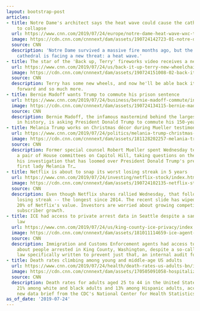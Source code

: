 ```yaml
---
layout: bootstrap-post
articles:
- title: Notre Dame's architect says the heat wave could cause the cathedral's ceiling
    to collapse
  url: https://www.cnn.com/2019/07/24/europe/notre-dame-heat-wave-wxc-trnd/index.html
  image: https://cdn.cnn.com/cnnnext/dam/assets/190724142723-01-notre-dame-heat-wave-super-tease.jpg
  source: CNN
  description: 'Notre Dame survived a massive fire months ago, but the beloved Paris
    cathedral is facing a new threat: a heat wave.'
- title: The star of the 'Back up, Terry' fireworks video receives a new wheelchair
  url: https://www.cnn.com/2019/07/24/us/back-it-up-terry-new-wheelchair-trnd/index.html
  image: https://cdn.cnn.com/cnnnext/dam/assets/190724151008-02-back-it-up-terry-wheelchair-super-tease.jpg
  source: CNN
  description: Terry has some new wheels, and now he'll be able back it up, roll it
    forward and so much more.
- title: Bernie Madoff wants Trump to commute his prison sentence
  url: https://www.cnn.com/2019/07/24/business/bernie-madoff-commute/index.html
  image: https://cdn.cnn.com/cnnnext/dam/assets/190724134115-bernie-madoff-0724-super-tease.jpg
  source: CNN
  description: Bernie Madoff, the infamous mastermind behind the largest Ponzi scheme
    in history, is asking President Donald Trump to commute his 150-year prison sentence.
- title: Melania Trump works on Christmas décor during Mueller testimony
  url: https://www.cnn.com/2019/07/24/politics/melania-trump-christmas-mueller/index.html
  image: https://cdn.cnn.com/cnnnext/dam/assets/181128202257-melania-trump-red-christmas-trees-super-tease.jpg
  source: CNN
  description: Former special counsel Robert Mueller spent Wednesday testifying before
    a pair of House committees on Capitol Hill, taking questions on the results of
    his investigation that has loomed over President Donald Trump's presidency. Meanwhile,
    first lady Melania Tr…
- title: Netflix is about to snap its worst losing streak in 5 years
  url: https://www.cnn.com/2019/07/24/investing/netflix-stock/index.html
  image: https://cdn.cnn.com/cnnnext/dam/assets/190724102135-netflix-stock-down-restricted-super-tease.jpg
  source: CNN
  description: Even though Netflix shares rallied Wednesday, that follows a nine-day
    losing streak -- the longest since 2014. The recent slide has wiped out nearly
    20% of Netflix's value. Investors are worried about growing competition and slowing
    subscriber growth.
- title: ICE had access to private arrest data in Seattle despite a sanctuary county
    law
  url: https://www.cnn.com/2019/07/24/us/king-county-ice-privacy/index.html
  image: https://cdn.cnn.com/cnnnext/dam/assets/181011114659-ice-agent-recrop-super-tease.jpg
  source: CNN
  description: Immigration and Customs Enforcement agents had access to private information
    about people arrested in King County, Washington, despite a so-called sanctuary
    law specifically written to prevent just that, an internal audit found.
- title: Death rates climbing among young and middle-age US adults
  url: https://www.cnn.com/2019/07/24/health/death-rates-us-adults-bn/index.html
  image: https://cdn.cnn.com/cnnnext/dam/assets/170505091058-hospitalized-for-suicidal-thoughts-super-tease.jpg
  source: CNN
  description: Death rates for adults aged 25 to 44 in the United States increased
    21% among white and black adults and 13% among Hispanic adults, according to a
    new data brief from the CDC's National Center for Health Statistics.
as_of_date: '2019-07-24'
---
```



